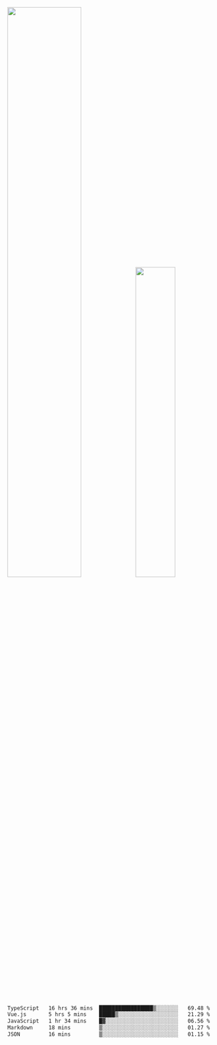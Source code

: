 <img align="" width="57.5%" src="https://github-readme-stats.vercel.app/api?username=Dream4ever&hide_title=true&hide_border=true&count_private=true&show_icons=true&include_all_commits=true&line_height=21" /><img align="" width="42.4%" src="https://github-readme-stats.vercel.app/api/top-langs/?username=Dream4ever&hide_title=true&count_private=true&show_icons=true&langs_count=6&hide_border=true&layout=compact" />

<!--START_SECTION:waka-->

```txt
TypeScript   16 hrs 36 mins  █████████████████▒░░░░░░░   69.48 %
Vue.js       5 hrs 5 mins    █████▒░░░░░░░░░░░░░░░░░░░   21.29 %
JavaScript   1 hr 34 mins    █▓░░░░░░░░░░░░░░░░░░░░░░░   06.56 %
Markdown     18 mins         ▒░░░░░░░░░░░░░░░░░░░░░░░░   01.27 %
JSON         16 mins         ▒░░░░░░░░░░░░░░░░░░░░░░░░   01.15 %
```

<!--END_SECTION:waka-->
